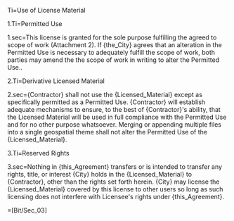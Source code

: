 Ti=Use of License Material

1.Ti=Permitted Use

1.sec=This license is granted for the sole purpose fulfilling the agreed to scope of work (Attachment 2). If {the_City} agrees that an alteration in the Permitted Use is necessary to adequately fulfill the scope of work, both parties may amend the the scope of work in writing to alter the Permitted Use..

2.Ti=Derivative Licensed Material

2.sec={Contractor} shall not use the {Licensed_Material} except as specifically permitted as a Permitted Use. {Contractor} will establish adequate mechanisms to ensure, to the best of {Contractor}'s ability, that the Licensed  Material will be used in full compliance with the Permitted Use and for no other  purpose whatsoever.  Merging or appending multiple files into a single geospatial theme shall not alter the Permitted Use of the {Licensed_Material}.

3.Ti=Reserved Rights

3.sec=Nothing in {this_Agreement} transfers or is intended to transfer any rights, title, or interest {City} holds in the {Licensed_Material} to {Contractor}, other than the rights set forth herein. {City} may license the {Licensed_Material} covered by this license to other users so long as such licensing does not interfere with Licensee's rights under {this_Agreement}.

=[Bit/Sec_03]
